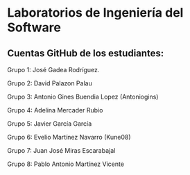 # Laboratorios de Ingeniería del Software
## Cuentas GitHub de los estudiantes:

Grupo 1: José Gadea Rodríguez.

Grupo 2: David Palazon Palau

Grupo 3: Antonio Gines Buendia Lopez (Antoniogins)

Grupo 4: Adelina Mercader Rubio

Grupo 5: Javier García García

Grupo 6: Evelio Martínez Navarro (Kune08)

Grupo 7: Juan José Miras Escarabajal

Grupo 8: Pablo Antonio Martínez Vicente
